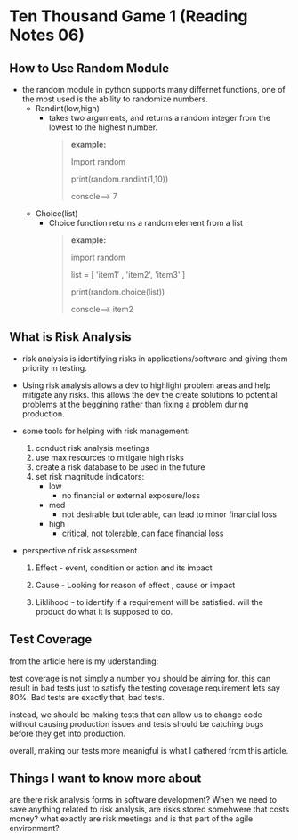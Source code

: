 # Ten Thousand Game 1 (Reading Notes 06)

## How to Use Random Module

- the random module in python supports many differnet functions, one of the most used is the ability to randomize numbers.
    - Randint(low,high)
        - takes two arguments, and returns a random integer from the lowest to the highest number. 
            > **example:**
            >
            >Import random
            >
            > print(random.randint(1,10))
            >
            > console--> 7
    - Choice(list)
        - Choice function returns a random element from a list
            > **example:**
            >
            >import random
            >
            >list = [ 'item1' , 'item2', 'item3' ]
            >
            > print(random.choice(list))
            >
            > console--> item2

## What is Risk Analysis

- risk analysis is identifying risks in applications/software and giving them priority in testing. 

- Using risk analysis allows a dev to highlight problem areas and help mitigate any risks. this allows the dev the create solutions to potential problems at the beggining rather than fixing a problem during production.

- some tools for helping with risk management: 
    1. conduct risk analysis meetings
    2. use max resources to mitigate high risks
    3. create a risk database to be used in the future
    4. set risk magnitude indicators:
        - low 
            - no financial or external exposure/loss
        - med
            - not desirable but tolerable, can lead to minor financial loss
        - high
            - critical, not tolerable, can face financial loss

- perspective of risk assessment
    1. Effect - event, condition or action and its impact
    
    2. Cause - Looking for reason of effect , cause or impact

    3. Liklihood - to identify if a requirement will be 
    satisfied. will the product do what it is supposed to do.

## Test Coverage
from the article here is my uderstanding: 

test coverage is not simply a number you should be aiming for. this can result in bad tests just to satisfy the testing coverage requirement lets say 80%. Bad tests are exactly that, bad tests. 

instead, we should be making tests that can allow us to change code without causing production issues and tests should be catching bugs before they get into production. 

overall, making our tests more meanigful is what I gathered from this article.



## Things I want to know more about

are there risk analysis forms in software development? When we need to save anything related to risk analysis, are risks stored somehwere that costs money? what exactly are risk meetings and is that part of the agile environment? 